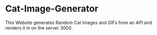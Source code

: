 # Cat-Image-Generator
This Website generates Random Cat Images and GIFs from an API and renders it in on the server 3000.
